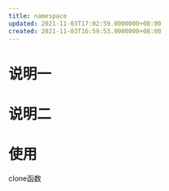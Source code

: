 ```yaml
---
title: namespace
updated: 2021-11-03T17:02:59.0000000+08:00
created: 2021-11-03T16:59:53.0000000+08:00
---
```


# 说明一
# 说明二
# 使用
clone函数
